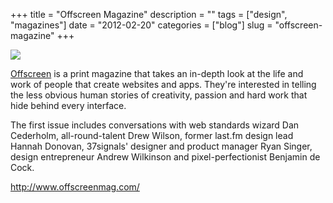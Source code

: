+++
title = "Offscreen Magazine"
description = ""
tags = ["design", "magazines"]
date = "2012-02-20"
categories = ["blog"]
slug = "offscreen-magazine"
+++



  <div class="notebook-screenshot"><a href="http://www.offscreenmag.com/"><img src="//media.konigi.com/notebook/offscreen-magazine.jpg" class="notebook-image" /></a></div><p><a href="http://www.offscreenmag.com/">Offscreen</a> is a print magazine that takes an in-depth look at the life and work of people that create websites and apps. They're interested in telling the less obvious human stories of creativity, passion and hard work that hide behind every interface.</p>

<p>The first issue includes conversations with web standards wizard Dan Cederholm, all-round-talent Drew Wilson, former last.fm design lead Hannah Donovan, 37signals' designer and product manager Ryan Singer, design entrepreneur Andrew Wilkinson and pixel-perfectionist Benjamin de Cock.</p>

    
  <a href="http://www.offscreenmag.com/">http://www.offscreenmag.com/</a>

